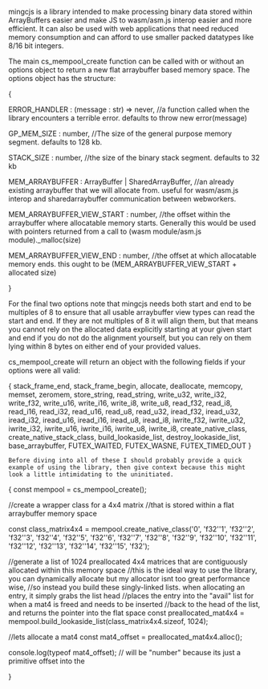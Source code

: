 
mingcjs is a library intended to make processing binary data stored within ArrayBuffers easier and make JS to wasm/asm.js interop 
easier and more efficient. It can also be used with web applications that need reduced memory consumption and can afford
to use smaller packed datatypes like 8/16 bit integers.


The main cs_mempool_create function can be called with or without an options object to return a new flat arraybuffer based memory space. The options object has the structure:

{

  ERROR_HANDLER : (message : str) => never, //a function called when the library encounters a terrible error. defaults to throw new error(message)
  
  GP_MEM_SIZE : number, //The size of the general purpose memory segment. defaults to 128 kb.
  
  STACK_SIZE : number, //the size of the binary stack segment. defaults to 32 kb
  
  MEM_ARRAYBUFFER : ArrayBuffer | SharedArrayBuffer, //an already existing arraybuffer that we will allocate from. useful for wasm/asm.js interop and sharedarraybuffer communication between webworkers.
  
  MEM_ARRAYBUFFER_VIEW_START : number, //the offset within the arraybuffer where allocatable memory starts. Generally this would be used with pointers returned from a call to (wasm module/asm.js module)._malloc(size)

  MEM_ARRAYBUFFER_VIEW_END : number, //the offset at which allocatable memory ends. this ought to be (MEM_ARRAYBUFFER_VIEW_START + allocated size)
  
}


For the final two options note that mingcjs needs both start and end to be multiples of 8 to ensure that all usable arraybuffer view types can read the start and end. If they are not multiples of 8 it will align them, but that means you cannot rely on the allocated data explicitly starting at your given start and end if you do not do the alignment yourself, but you can rely on them lying within 8 bytes on either end of your provided values.

cs_mempool_create will return an object with the following fields if your options were all valid:

{
        stack_frame_end,
        stack_frame_begin,
        allocate,
        deallocate,
        memcopy,
        memset,
        zeromem,
        store_string,
        read_string,
        write_u32,
        write_i32,
        write_f32,
        write_u16,
        write_i16,
        write_i8,
        write_u8,
        read_f32,
        read_i8,
        read_i16,
        read_i32,
        read_u16,
        read_u8,
        read_u32,
        iread_f32,
        iread_u32,
        iread_i32,
        iread_u16,
        iread_i16,
        iread_u8,
        iread_i8,
        iwrite_f32,
        iwrite_u32,
        iwrite_i32,
        iwrite_u16,
        iwrite_i16,
        iwrite_u8,
        iwrite_i8,
        create_native_class,
        create_native_stack_class,
        build_lookaside_list,
        destroy_lookaside_list,
        base_arraybuffer,
        FUTEX_WAITED,
        FUTEX_WASNE,
        FUTEX_TIMED_OUT
    }
    
    Before diving into all of these I should probably provide a quick example of using the library, then give context because this might look a little intimidating to the uninitiated.

{
  const mempool = cs_mempool_create();
  
  //create a wrapper class for a 4x4 matrix
  //that is stored within a flat arraybuffer memory space
  
  const class_matrix4x4 = mempool.create_native_class('0', 'f32''1', 'f32''2', 'f32''3', 'f32''4', 'f32''5', 'f32''6', 'f32''7', 'f32''8', 'f32''9', 'f32''10', 'f32''11', 'f32''12', 'f32''13', 'f32''14', 'f32''15', 'f32');
  
  //generate a list of 1024 preallocated 4x4 matrices that are contiguously allocated within this memory space
  //this is the ideal way to use the library, you can dynamically allocate but my allocator isnt too great performance wise,
  //so instead you build these singly-linked lists. when allocating an entry, it simply grabs the list head
  //places the entry into the "avail" list for when a mat4 is freed and needs to be inserted
  //back to the head of the list, and returns the pointer into the flat space
  const preallocated_mat4x4 = mempool.build_lookaside_list(class_matrix4x4.sizeof, 1024);
  
  //lets allocate a mat4
  const mat4_offset = preallocated_mat4x4.alloc();
  
  console.log(typeof mat4_offset); // will be "number" because its just a primitive offset into the 
 
  
  
}
    
    
